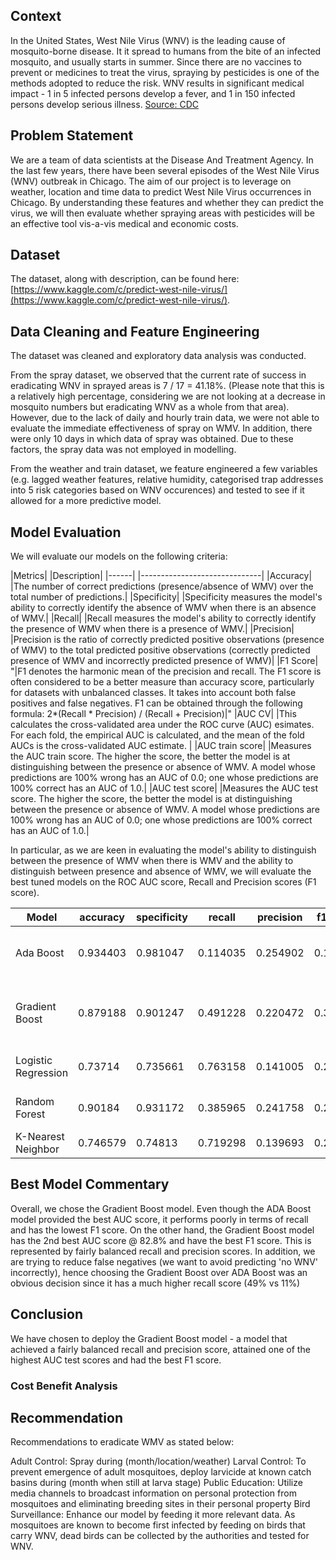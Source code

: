 ## Context

In the United States, West Nile Virus (WNV) is the leading cause of mosquito-borne disease. It it spread to humans from the bite of an infected mosquito, and usually starts in summer. Since there are no vaccines to prevent or medicines to treat the virus, spraying by pesticides is one of the methods adopted to reduce the risk. WNV results in significant medical impact - 1 in 5 infected persons develop a fever, and 1 in 150 infected persons develop serious illness. [Source: CDC](https://www.cdc.gov/westnile/index.html)


## Problem Statement

We are a team of data scientists at the Disease And Treatment Agency. In the last few years, there have been several episodes of the West Nile Virus (WNV) outbreak in Chicago. The aim of our project is to leverage on weather, location and time data to predict West Nile Virus occurrences in Chicago. By understanding these features and whether they can predict the virus, we will then evaluate whether spraying areas with pesticides will be an effective tool vis-a-vis medical and economic costs.


## Dataset

The dataset, along with description, can be found here: [https://www.kaggle.com/c/predict-west-nile-virus/](https://www.kaggle.com/c/predict-west-nile-virus/).


## Data Cleaning and Feature Engineering

The dataset was cleaned and exploratory data analysis was conducted. 

From the spray dataset, we observed that the current rate of success in eradicating WNV in sprayed areas is 7 / 17 = 41.18%. (Please note that this is a relatively high percentage, considering we are not looking at a decrease in mosquito numbers but eradicating WNV as a whole from that area). However, due to the lack of daily and hourly train data, we were not able to evaluate the immediate effectiveness of spray on WMV.  In addition, there were only 10 days in which data of spray was obtained. Due to these factors, the spray data was not employed in modelling. 

From the weather and train dataset, we feature engineered a few variables (e.g. lagged weather features, relative humidity, categorised trap addresses into 5 risk categories based on WNV occurences) and tested to see if it allowed for a more predictive model. 


## Model Evaluation

We will evaluate our models on the following criteria:

|Metrics|	|Description|
|------|	|------------------------------|
|Accuracy|	|The number of correct predictions (presence/absence of WMV) over the total number of predictions.|
|Specificity|	|Specificity measures the model's ability to correctly identify the absence of WMV when there is an absence of WMV.|
|Recall|	|Recall measures the model's ability to correctly identify the presence of WMV when there is a presence of WMV.|
|Precision|	|Precision is the ratio of correctly predicted positive observations (presence of WMV) to the total predicted positive observations (correctly predicted presence of WMV and incorrectly predicted presence of WMV)|
|F1 Score|	"|F1 denotes the harmonic mean of the precision and recall. The F1 score is often considered to be a better measure than accuracy score, particularly for datasets with unbalanced classes.  It takes into account both false positives and false negatives. 
F1 can be obtained through the following formula: 2*(Recall * Precision) / (Recall + Precision)|"
|AUC CV|	|This calculates the cross-validated area under the ROC curve (AUC) esimates. For each fold, the empirical AUC is calculated, and the mean of the fold AUCs is the cross-validated AUC estimate. |
|AUC train score|	|Measures the AUC train score. The higher the score, the better the model is at distinguishing between the presence or absence of WMV.  A model whose predictions are 100% wrong has an AUC of 0.0; one whose predictions are 100% correct has an AUC of 1.0.|
|AUC test score|	|Measures the AUC test score. The higher the score, the better the model is at distinguishing between the presence or absence of WMV.  A model whose predictions are 100% wrong has an AUC of 0.0; one whose predictions are 100% correct has an AUC of 1.0.|

In particular, as we are keen in evaluating the model's ability to distinguish between the presence of WMV when there is WMV and the ability to distinguish between presence and absence of WMV, we will evaluate the best tuned models on the ROC AUC score, Recall and Precision scores (F1 score). 

|Model |accuracy|specificity|recall|precision|f1_score|AUC_CV|AUC_train|AUC_test|Best Parameters|
|---------|----|---|----|----|----|----|----|----|------------------------------|
|Ada Boost|0.934403|0.981047|0.114035|0.254902|0.157576|0.713697|0.893912|0.830113|{'ada__base_estimator__max_depth': 2, 'ada__learning_rate': 0.3, 'ada__n_estimators': 80, 'sm__k_neighbors': 50}|
|Gradient Boost|0.879188|0.901247|0.491228|0.220472|0.304348|0.837726|0.894464|0.828094|{'gb__learning_rate': 0.1, 'gb__max_depth': 3, 'gb__min_samples_leaf': 10, 'gb__min_samples_split': 15, 'gb__n_estimators': 150}|
|Logistic Regression|0.73714|0.735661|0.763158|0.141005|0.23803|0.833047|0.844653|0.817984|{'lr__C': 1.023292992280754, 'lr__max_iter': 1000, 'lr__solver': 'saga'}|
|Random Forest|0.90184|0.931172|0.385965|0.241758|0.297297|0.761421|0.937813|0.814715|{'rf__min_samples_leaf': 5, 'rf__min_samples_split': 3, 'rf__n_estimators': 100}|
|K-Nearest Neighbor|0.746579|0.74813|0.719298|0.139693|0.233951|0.729757|0.904566|0.784709|{'knn__leaf_size': 10, 'knn__n_neighbors': 50, 'knn__p': 1}|


## Best Model Commentary

Overall, we chose the Gradient Boost model.
Even though the ADA Boost model provided the best AUC score, it performs poorly in terms of recall and has the lowest F1 score.
On the other hand, the Gradient Boost model has the 2nd best AUC score @ 82.8% and have the best F1 score. This is represented by fairly balanced recall and precision scores.
In addition, we are trying to reduce false negatives (we want to avoid predicting 'no WNV' incorrectly), hence choosing the Gradient Boost over ADA Boost was an obvious decision since it has a much higher recall score (49% vs 11%)


## Conclusion

We have chosen to deploy the Gradient Boost model - a model that achieved a fairly balanced recall and precision score, attained one of the highest AUC test scores and had the best F1 score.


### Cost Benefit Analysis




## Recommendation 

Recommendations to eradicate WMV as stated below:

Adult Control: Spray during (month/location/weather)
Larval Control: To prevent emergence of adult mosquitoes, deploy larvicide at known catch basins during (month when still at larva stage)
Public Education: Utilize media channels to broadcast information on personal protection from mosquitoes and eliminating breeding sites in their personal property
Bird Surveillance: Enhance our model by feeding it more relevant data. As mosquitoes are known to become first infected by feeding on birds that carry WNV, dead birds can be collected by the authorities and tested for WNV. 


